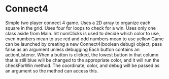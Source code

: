 # Connect4
Simple two player connect 4 game. Uses a 2D array to organize each square in the grid. Uses four for loops to check for a win. Uses only one class aside from Main. Int numClicks is used to decide which color to use, even numbers mean to use red and odd numbers mean to use yellow Game can be launched by creating a new Connect4(boolean debug) object, pass false as an argument unless debugging Each button contains an actionListener. When a button is clicked, the lowest button in that column that is still blue will be changed to the appropriate color, and it will run the checkForWin method. The coordinate, color, and debug will be passed as an argument so the method can access this.
